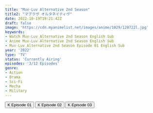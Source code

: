 ```yaml
---
title: "Muv-Luv Alternative 2nd Season"
title2: "マブラヴ オルタネイティヴ"
date: 2022-10-19T19:21:42Z
draft: false
image: 'https://cdn.myanimelist.net/images/anime/1029/128722l.jpg'
keywords:
- Watch Muv-Luv Alternative 2nd Season English Sub
- Anime Muv-Luv Alternative 2nd Season English Sub
- Muv-Luv Alternative 2nd Season Episode 01 English Sub
year: '2022'
type: 'TV'
status: 'Currently Airing'
episodes: '3/12 Episodes'
genre:
- Action
- Drama
- Sci-Fi
- Mecha
- Military
---
```


<div class="d-g gg-5 gtc-r ai-c">
<button onclick="window.open('?kwf=MuvLuvAlternativeSS2/Muv-Luv Alternative 2nd Season - 01','_blank')">K Episode 01</button>
<button onclick="window.open('?kwf=MuvLuvAlternativeSS2/Muv-Luv Alternative 2nd Season - 02','_blank')">K Episode 02</button>
<button onclick="window.open('?kwf=MuvLuvAlternativeSS2/Muv-Luv Alternative 2nd Season - 03','_blank')">K Episode 03</button>
</div>